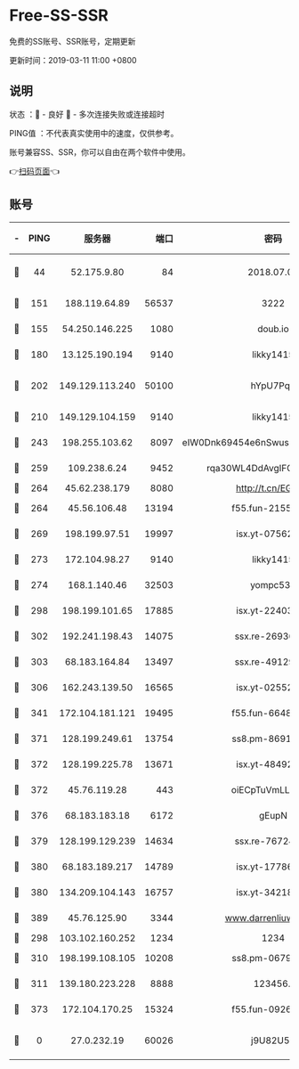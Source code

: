 # Free-SS-SSR

免费的SS账号、SSR账号，定期更新

更新时间：2019-03-11 11:00 +0800

## 说明

状态     ：🙂 - 良好 🙁 - 多次连接失败或连接超时

PING值   ：不代表真实使用中的速度，仅供参考。

账号兼容SS、SSR，你可以自由在两个软件中使用。

👉[扫码页面](https://liesauer.github.io/Free-SS-SSR/)👈

## 账号

|-|PING|服务器|端口|密码|加密方式|区域|
|:----:|:----:|:-----:|-----:|:----:|:----:|:----:|
|🙂|44|52.175.9.80|84|2018.07.07|chacha20-ietf-poly1305|HK|
|🙂|151|188.119.64.89|56537|3222|aes-256-cfb|RU|
|🙂|155|54.250.146.225|1080|doub.io|aes-256-cfb|JP|
|🙂|180|13.125.190.194|9140|likky1415|aes-256-cfb|KR|
|🙂|202|149.129.113.240|50100|hYpU7PqP|chacha20-ietf-poly1305|CN|
|🙂|210|149.129.104.159|9140|likky1415|aes-256-cfb|HK|
|🙂|243|198.255.103.62|8097|eIW0Dnk69454e6nSwuspv9DmS201tQ0D|aes-256-cfb|US|
|🙂|259|109.238.6.24|9452|rqa30WL4DdAvgIFG6Fs3znzTa|aes-256-cfb|FR|
|🙂|264|45.62.238.179|8080|http://t.cn/EGJIyrl|rc4-md5|CA|
|🙂|264|45.56.106.48|13194|f55.fun-21559299|aes-256-cfb|US|
|🙂|269|198.199.97.51|19997|isx.yt-07562084|aes-256-cfb|US|
|🙂|273|172.104.98.27|9140|likky1415|aes-256-cfb|JP|
|🙂|274|168.1.140.46|32503|yompc535|aes-256-cfb|AU|
|🙂|298|198.199.101.65|17885|isx.yt-22403109|aes-256-cfb|US|
|🙂|302|192.241.198.43|14075|ssx.re-26936480|aes-256-cfb|US|
|🙂|303|68.183.164.84|13497|ssx.re-49129842|aes-256-cfb|US|
|🙂|306|162.243.139.50|16565|isx.yt-02552348|aes-256-cfb|US|
|🙂|341|172.104.181.121|19495|f55.fun-66483220|aes-256-cfb|SG|
|🙂|371|128.199.249.61|13754|ss8.pm-86915171|aes-256-cfb|SG|
|🙂|372|128.199.225.78|13671|isx.yt-48492968|aes-256-cfb|SG|
|🙂|372|45.76.119.28|443|oiECpTuVmLLxk4Ts|aes-256-cfb|AU|
|🙂|376|68.183.183.18|6172|gEupN|aes-256-cfb|SG|
|🙂|379|128.199.129.239|14634|ssx.re-76724350|aes-256-cfb|SG|
|🙂|380|68.183.189.217|14789|isx.yt-17786111|aes-256-cfb|SG|
|🙂|380|134.209.104.143|16757|isx.yt-34218866|aes-256-cfb|SG|
|🙂|389|45.76.125.90|3344|www.darrenliuwei.com|aes-256-cfb|AU|
|🙂|298|103.102.160.252|1234|1234|rc4-md5|JP|
|🙂|310|198.199.108.105|10208|ss8.pm-06792208|aes-256-cfb|US|
|🙂|311|139.180.223.228|8888|123456..|aes-256-cfb|JP|
|🙂|373|172.104.170.25|15324|f55.fun-09264228|aes-256-cfb|SG|
|🙁|0|27.0.232.19|60026|j9U82U53|xchacha20-ietf-poly1305|HK|
